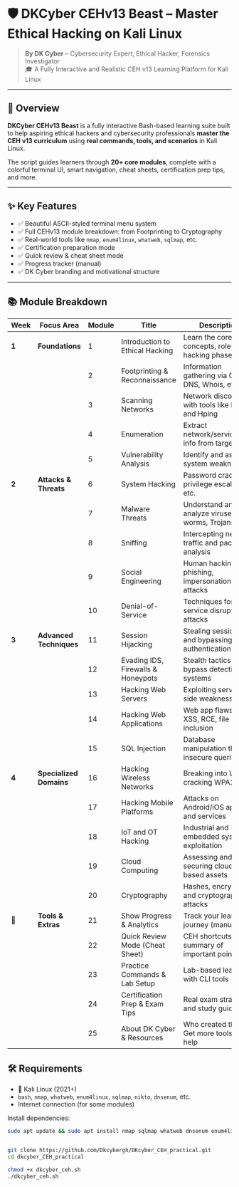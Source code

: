 # 🛡️ DKCyber CEHv13 Beast – Master Ethical Hacking on Kali Linux

> **By DK Cyber** – Cybersecurity Expert, Ethical Hacker, Forensics Investigator  
> 🎓 A Fully Interactive and Realistic CEH v13 Learning Platform for Kali Linux

---

## 📘 Overview

**DKCyber CEHv13 Beast** is a fully interactive Bash-based learning suite built to help aspiring ethical hackers and cybersecurity professionals **master the CEH v13 curriculum** using **real commands, tools, and scenarios** in Kali Linux.

The script guides learners through **20+ core modules**, complete with a colorful terminal UI, smart navigation, cheat sheets, certification prep tips, and more.

---

## ✨ Key Features

- ✅ Beautiful ASCII-styled terminal menu system
- ✅ Full CEHv13 module breakdown: from Footprinting to Cryptography
- ✅ Real-world tools like `nmap`, `enum4linux`, `whatweb`, `sqlmap`, etc.
- ✅ Certification preparation mode
- ✅ Quick review & cheat sheet mode
- ✅ Progress tracker (manual)
- ✅ DK Cyber branding and motivational structure

---

## 📚 Module Breakdown

| **Week** | **Focus Area**          | **Module** | **Title**                          | **Description**                                    |
| -------- | ----------------------- | ---------- | ---------------------------------- | -------------------------------------------------- |
| **1**    | **Foundations**         | 1          | Introduction to Ethical Hacking    | Learn the core concepts, roles, and hacking phases |
|          |                         | 2          | Footprinting & Reconnaissance      | Information gathering via OSINT, DNS, Whois, etc.  |
|          |                         | 3          | Scanning Networks                  | Network discovery with tools like Nmap and Hping   |
|          |                         | 4          | Enumeration                        | Extract network/service/user info from targets     |
|          |                         | 5          | Vulnerability Analysis             | Identify and assess system weaknesses              |
| **2**    | **Attacks & Threats**   | 6          | System Hacking                     | Password cracking, privilege escalation, etc.      |
|          |                         | 7          | Malware Threats                    | Understand and analyze viruses, worms, Trojans     |
|          |                         | 8          | Sniffing                           | Intercepting network traffic and packet analysis   |
|          |                         | 9          | Social Engineering                 | Human hacking, phishing, impersonation attacks     |
|          |                         | 10         | Denial-of-Service                  | Techniques for service disruption attacks          |
| **3**    | **Advanced Techniques** | 11         | Session Hijacking                  | Stealing sessions and bypassing authentication     |
|          |                         | 12         | Evading IDS, Firewalls & Honeypots | Stealth tactics to bypass detection systems        |
|          |                         | 13         | Hacking Web Servers                | Exploiting server-side weaknesses                  |
|          |                         | 14         | Hacking Web Applications           | Web app flaws like XSS, RCE, file inclusion        |
|          |                         | 15         | SQL Injection                      | Database manipulation through insecure queries     |
| **4**    | **Specialized Domains** | 16         | Hacking Wireless Networks          | Breaking into Wi-Fi, cracking WPA2, etc.           |
|          |                         | 17         | Hacking Mobile Platforms           | Attacks on Android/iOS apps and services           |
|          |                         | 18         | IoT and OT Hacking                 | Industrial and embedded system exploitation        |
|          |                         | 19         | Cloud Computing                    | Assessing and securing cloud-based assets          |
|          |                         | 20         | Cryptography                       | Hashes, encryption, and cryptographic attacks      |
| **🔧**   | **Tools & Extras**      | 21         | Show Progress & Analytics          | Track your learning journey (manual/log)           |
|          |                         | 22         | Quick Review Mode (Cheat Sheet)    | CEH shortcuts and summary of important points      |
|          |                         | 23         | Practice Commands & Lab Setup      | Lab-based learning with CLI tools                  |
|          |                         | 24         | Certification Prep & Exam Tips     | Real exam strategy and study guide                 |
|          |                         | 25         | About DK Cyber & Resources         | Who created this? Get more tools and help          |


## 🛠️ Requirements

- 🐧 Kali Linux (2021+)
- `bash`, `nmap`, `whatweb`, `enum4linux`, `sqlmap`, `nikto`, `dnsenum`, etc.
- Internet connection (for some modules)

Install dependencies:
```bash
sudo apt update && sudo apt install nmap sqlmap whatweb dnsenum enum4linux nikto


git clone https://github.com/Dkcybergh/DKcyber_CEH_practical.git
cd dkcyber_CEH_practical

chmod +x dkcyber_ceh.sh
./dkcyber_ceh.sh
